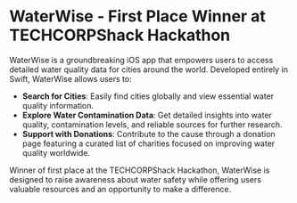# WaterWise - First Place Winner at TECHCORPShack Hackathon

WaterWise is a groundbreaking iOS app that empowers users to access detailed water quality data for cities around the world. Developed entirely in Swift, WaterWise allows users to:

- **Search for Cities**: Easily find cities globally and view essential water quality information.
- **Explore Water Contamination Data**: Get detailed insights into water quality, contamination levels, and reliable sources for further research.
- **Support with Donations**: Contribute to the cause through a donation page featuring a curated list of charities focused on improving water quality worldwide.

Winner of first place at the TECHCORPShack Hackathon, WaterWise is designed to raise awareness about water safety while offering users valuable resources and an opportunity to make a difference.
